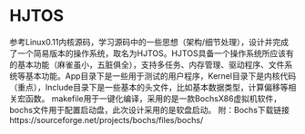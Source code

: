 # HJTOS
参考Linux0.11内核源码，学习源码中的一些思想（架构/细节处理），设计并完成了一个简易版本的操作系统，取名为HJTOS。HJTOS具备一个操作系统所应该有的基本功能（麻雀虽小，五脏俱全），支持多任务、内存管理、驱动程序、文件系统等基本功能。App目录下是一些用于测试的用户程序，Kernel目录下是内核代码（重点），Include目录下是一些基本的头文件，比如基本数据类型，计算偏移等相关宏函数。 makefile用于一键化编译，采用的是一款BochsX86虚拟机软件，bochs文件用于配置启动盘，此次设计采用的是软盘启动。 附：Bochs下载链接https://sourceforge.net/projects/bochs/files/bochs/
